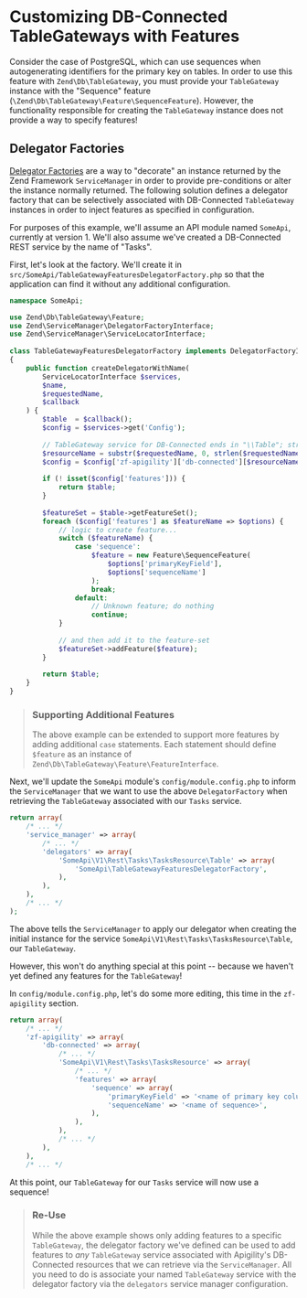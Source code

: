 Customizing DB-Connected TableGateways with Features
====================================================

Consider the case of PostgreSQL, which can use sequences when autogenerating identifiers for the
primary key on tables.  In order to use this feature with `Zend\Db\TableGateway`, you must provide
your `TableGateway` instance with the "Sequence" feature
(`\Zend\Db\TableGateway\Feature\SequenceFeature`). However, the functionality responsible for
creating the `TableGateway` instance does not provide a way to specify features!

Delegator Factories
-------------------

[Delegator
Factories](http://ocramius.github.io/blog/zend-framework-2-delegator-factories-explained/) are a way
to "decorate" an instance returned by the Zend Framework `ServiceManager` in order to provide
pre-conditions or alter the instance normally returned. The following solution defines a delegator
factory that can be selectively associated with DB-Connected `TableGateway` instances in order to
inject features as specified in configuration.

For purposes of this example, we'll assume an API module named `SomeApi`, currently at version 1.
We'll also assume we've created a DB-Connected REST service by the name of "Tasks".

First, let's look at the factory. We'll create it in
`src/SomeApi/TableGatewayFeaturesDelegatorFactory.php` so that the application can find it without
any additional configuration.

```php
namespace SomeApi;

use Zend\Db\TableGateway\Feature;
use Zend\ServiceManager\DelegatorFactoryInterface;
use Zend\ServiceManager\ServiceLocatorInterface;
 
class TableGatewayFeaturesDelegatorFactory implements DelegatorFactoryInterface
{
    public function createDelegatorWithName(
        ServiceLocatorInterface $services,
        $name,
        $requestedName,
        $callback
    ) {
        $table  = $callback();
        $config = $services->get('Config');
 
        // TableGateway service for DB-Connected ends in "\\Table"; strip that
        $resourceName = substr($requestedName, 0, strlen($requestedName) - 6);
        $config = $config['zf-apigility']['db-connected'][$resourceName]; 
 
        if (! isset($config['features'])) {
            return $table;
        }
 
        $featureSet = $table->getFeatureSet();
        foreach ($config['features'] as $featureName => $options) {
            // logic to create feature...
            switch ($featureName) {
                case 'sequence':
                    $feature = new Feature\SequenceFeature(
                        $options['primaryKeyField'],
                        $options['sequenceName']
                    );
                    break;
                default:
                    // Unknown feature; do nothing
                    continue;
            }
 
            // and then add it to the feature-set
            $featureSet->addFeature($feature);
        }
 
        return $table;
    }
}
```

> ### Supporting Additional Features
>
> The above example can be extended to support more features by adding additional `case` statements.
> Each statement should define `$feature` as an instance of
> `Zend\Db\TableGateway\Feature\FeatureInterface`.

Next, we'll update the `SomeApi` module's `config/module.config.php` to inform the `ServiceManager`
that we want to use the above `DelegatorFactory` when retrieving the `TableGateway` associated with
our `Tasks` service. 

```php
return array(
    /* ... */
    'service_manager' => array(
        /* ... */
        'delegators' => array(
            'SomeApi\V1\Rest\Tasks\TasksResource\Table' => array(
                'SomeApi\TableGatewayFeaturesDelegatorFactory',
            ),
        ),
    ),
    /* ... */
);
```

The above tells the `ServiceManager` to apply our delegator when creating the initial instance for
the service `SomeApi\V1\Rest\Tasks\TasksResource\Table`, our `TableGateway`.

However, this won't do anything special at this point -- because we haven't yet defined any features
for the `TableGateway`!

In `config/module.config.php`, let's do some more editing, this time in the `zf-apigility`
section.

```php
return array(
    /* ... */
    'zf-apigility' => array(
        'db-connected' => array(
            /* ... */
            'SomeApi\V1\Rest\Tasks\TasksResource' => array(
                /* ... */
                'features' => array(
                    'sequence' => array(
                        'primaryKeyField' => '<name of primary key column>',
                        'sequenceName' => '<name of sequence>',
                    ),
                ),
            ),
            /* ... */
        ),
    ),
    /* ... */
```

At this point, our `TableGateway` for our `Tasks` service will now use a sequence!

> ### Re-Use
>
> While the above example shows only adding features to a specific `TableGateway`, the delegator
> factory we've defined can be used to add features to _any_ `TableGateway` service associated with
> Apigility's DB-Connected resources that we can retrieve via the `ServiceManager`. All you need to
> do is associate your named `TableGateway` service with the delegator factory via the `delegators`
> service manager configuration.
